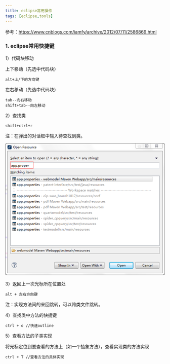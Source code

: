 ```yaml
---
title: eclipse常用操作
tags: [eclipse,tools]
---
```


参考：https://www.cnblogs.com/iamfy/archive/2012/07/11/2586869.html

### 1. eclipse常用快捷键

1）代码块移动

上下移动（先选中代码块）

```
alt+上/下的方向键
```

左右移动（先选中代码块）

```
tab--向右移动
shift+tab--向左移动
```

2）查找类

```
shift+ctrl+r
```

注：在弹出的对话框中输入待查找到类。

![](/images/tools/eclipse/findresource.png)

3）返回上一次光标所在位置处

```
alt + 左右方向键
```

注：实现方法间的来回跳转，可以跨类文件跳转。

4）查找类中方法的快捷键

```
ctrl + o //快速outline
```

5）查看方法的子类实现

将光标定位到要查看的方法上（如一个抽象方法），查看实现类的方法实现

```
ctrl + T //查看方法的具体实现
```